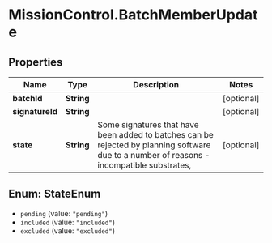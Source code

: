 # MissionControl.BatchMemberUpdate

## Properties
Name | Type | Description | Notes
------------ | ------------- | ------------- | -------------
**batchId** | **String** |  | [optional] 
**signatureId** | **String** |  | [optional] 
**state** | **String** | Some signatures that have been added to batches can be rejected by planning software due to a number of reasons - incompatible substrates, | [optional] 

<a name="StateEnum"></a>
## Enum: StateEnum

* `pending` (value: `"pending"`)
* `included` (value: `"included"`)
* `excluded` (value: `"excluded"`)


